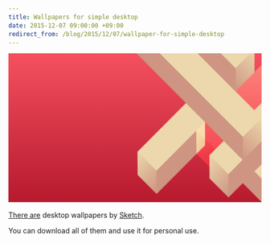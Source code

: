```yaml
---
title: Wallpapers for simple desktop
date: 2015-12-07 09:00:00 +09:00
redirect_from: /blog/2015/12/07/wallpaper-for-simple-desktop
---
```


![One of my wallpapers](/images/wallpaper/bricks.png)

[There are](/wallpaper) desktop wallpapers by [Sketch](https://www.sketchapp.com/).

You can download all of them and use it for personal use.

